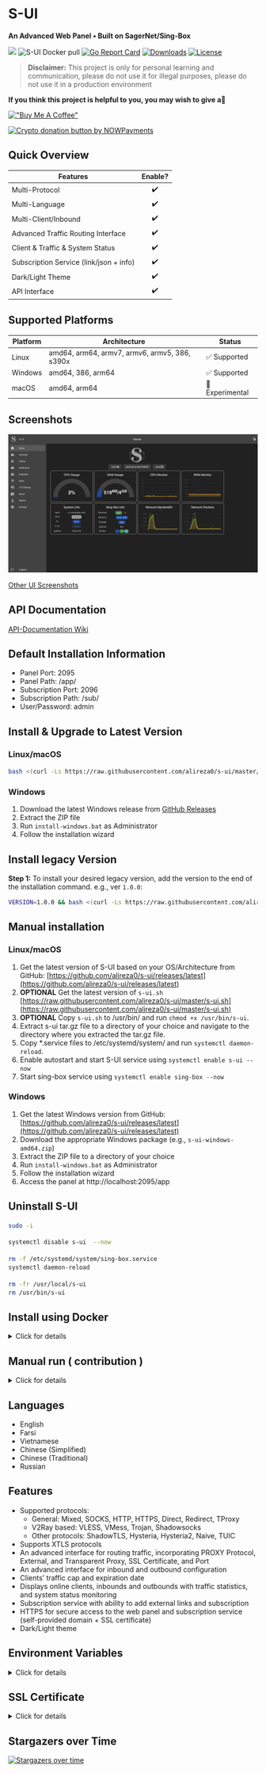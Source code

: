 # S-UI
**An Advanced Web Panel • Built on SagerNet/Sing-Box**

![](https://img.shields.io/github/v/release/alireza0/s-ui.svg)
![S-UI Docker pull](https://img.shields.io/docker/pulls/alireza7/s-ui.svg)
[![Go Report Card](https://goreportcard.com/badge/github.com/alireza0/s-ui)](https://goreportcard.com/report/github.com/alireza0/s-ui)
[![Downloads](https://img.shields.io/github/downloads/alireza0/s-ui/total.svg)](https://img.shields.io/github/downloads/alireza0/s-ui/total.svg)
[![License](https://img.shields.io/badge/license-GPL%20V3-blue.svg?longCache=true)](https://www.gnu.org/licenses/gpl-3.0.en.html)

> **Disclaimer:** This project is only for personal learning and communication, please do not use it for illegal purposes, please do not use it in a production environment

**If you think this project is helpful to you, you may wish to give a**:star2:

[!["Buy Me A Coffee"](https://www.buymeacoffee.com/assets/img/custom_images/orange_img.png)](https://www.buymeacoffee.com/alireza7)

<a href="https://nowpayments.io/donation/alireza7" target="_blank" rel="noreferrer noopener">
   <img src="https://nowpayments.io/images/embeds/donation-button-white.svg" alt="Crypto donation button by NOWPayments">
</a>

## Quick Overview
| Features                               |      Enable?       |
| -------------------------------------- | :----------------: |
| Multi-Protocol                         | :heavy_check_mark: |
| Multi-Language                         | :heavy_check_mark: |
| Multi-Client/Inbound                   | :heavy_check_mark: |
| Advanced Traffic Routing Interface     | :heavy_check_mark: |
| Client & Traffic & System Status       | :heavy_check_mark: |
| Subscription Service (link/json + info)| :heavy_check_mark: |
| Dark/Light Theme                       | :heavy_check_mark: |
| API Interface                          | :heavy_check_mark: |

## Supported Platforms
| Platform | Architecture | Status |
|----------|--------------|---------|
| Linux    | amd64, arm64, armv7, armv6, armv5, 386, s390x | ✅ Supported |
| Windows  | amd64, 386, arm64 | ✅ Supported |
| macOS    | amd64, arm64 | 🚧 Experimental |

## Screenshots

!["Main"](https://github.com/alireza0/s-ui-frontend/raw/main/media/main.png)

[Other UI Screenshots](https://github.com/alireza0/s-ui-frontend/blob/main/screenshots.md)

## API Documentation

[API-Documentation Wiki](https://github.com/alireza0/s-ui/wiki/API-Documentation)

## Default Installation Information
- Panel Port: 2095
- Panel Path: /app/
- Subscription Port: 2096
- Subscription Path: /sub/
- User/Password: admin

## Install & Upgrade to Latest Version

### Linux/macOS
```sh
bash <(curl -Ls https://raw.githubusercontent.com/alireza0/s-ui/master/install.sh)
```

### Windows
1. Download the latest Windows release from [GitHub Releases](https://github.com/alireza0/s-ui/releases/latest)
2. Extract the ZIP file
3. Run `install-windows.bat` as Administrator
4. Follow the installation wizard

## Install legacy Version

**Step 1:** To install your desired legacy version, add the version to the end of the installation command. e.g., ver `1.0.0`:

```sh
VERSION=1.0.0 && bash <(curl -Ls https://raw.githubusercontent.com/alireza0/s-ui/$VERSION/install.sh) $VERSION
```

## Manual installation

### Linux/macOS
1. Get the latest version of S-UI based on your OS/Architecture from GitHub: [https://github.com/alireza0/s-ui/releases/latest](https://github.com/alireza0/s-ui/releases/latest)
2. **OPTIONAL** Get the latest version of `s-ui.sh` [https://raw.githubusercontent.com/alireza0/s-ui/master/s-ui.sh](https://raw.githubusercontent.com/alireza0/s-ui/master/s-ui.sh)
3. **OPTIONAL** Copy `s-ui.sh` to /usr/bin/ and run `chmod +x /usr/bin/s-ui`.
4. Extract s-ui tar.gz file to a directory of your choice and navigate to the directory where you extracted the tar.gz file.
5. Copy *.service files to /etc/systemd/system/ and run `systemctl daemon-reload`.
6. Enable autostart and start S-UI service using `systemctl enable s-ui --now`
7. Start sing-box service using `systemctl enable sing-box --now`

### Windows
1. Get the latest Windows version from GitHub: [https://github.com/alireza0/s-ui/releases/latest](https://github.com/alireza0/s-ui/releases/latest)
2. Download the appropriate Windows package (e.g., `s-ui-windows-amd64.zip`)
3. Extract the ZIP file to a directory of your choice
4. Run `install-windows.bat` as Administrator
5. Follow the installation wizard
6. Access the panel at http://localhost:2095/app

## Uninstall S-UI

```sh
sudo -i

systemctl disable s-ui  --now

rm -f /etc/systemd/system/sing-box.service
systemctl daemon-reload

rm -fr /usr/local/s-ui
rm /usr/bin/s-ui
```

## Install using Docker

<details>
   <summary>Click for details</summary>

### Usage

**Step 1:** Install Docker

```shell
curl -fsSL https://get.docker.com | sh
```

**Step 2:** Install S-UI

> Docker compose method

```shell
mkdir s-ui && cd s-ui
wget -q https://raw.githubusercontent.com/alireza0/s-ui/master/docker-compose.yml
docker compose up -d
```

> Use docker

```shell
mkdir s-ui && cd s-ui
docker run -itd \
    -p 2095:2095 -p 2096:2096 -p 443:443 -p 80:80 \
    -v $PWD/db/:/app/db/ \
    -v $PWD/cert/:/root/cert/ \
    --name s-ui --restart=unless-stopped \
    alireza7/s-ui:latest
```

> Build your own image

```shell
git clone https://github.com/alireza0/s-ui
git submodule update --init --recursive
docker build -t s-ui .
```

</details>

## Manual run ( contribution )

<details>
   <summary>Click for details</summary>

### Build and run whole project
```shell
./runSUI.sh
```

### Clone the repository
```shell
# clone repository
git clone https://github.com/alireza0/s-ui
# clone submodules
git submodule update --init --recursive
```


### - Frontend

Visit [s-ui-frontend](https://github.com/alireza0/s-ui-frontend) for frontend code

### - Backend
> Please build frontend once before!

To build backend:
```shell
# remove old frontend compiled files
rm -fr web/html/*
# apply new frontend compiled files
cp -R frontend/dist/ web/html/
# build
go build -o sui main.go
```

To run backend (from root folder of repository):
```shell
./sui
```

</details>

## Languages

- English
- Farsi
- Vietnamese
- Chinese (Simplified)
- Chinese (Traditional)
- Russian

## Features

- Supported protocols:
  - General:  Mixed, SOCKS, HTTP, HTTPS, Direct, Redirect, TProxy
  - V2Ray based: VLESS, VMess, Trojan, Shadowsocks
  - Other protocols: ShadowTLS, Hysteria, Hysteria2, Naive, TUIC
- Supports XTLS protocols
- An advanced interface for routing traffic, incorporating PROXY Protocol, External, and Transparent Proxy, SSL Certificate, and Port
- An advanced interface for inbound and outbound configuration
- Clients’ traffic cap and expiration date
- Displays online clients, inbounds and outbounds with traffic statistics, and system status monitoring
- Subscription service with ability to add external links and subscription
- HTTPS for secure access to the web panel and subscription service (self-provided domain + SSL certificate)
- Dark/Light theme

## Environment Variables

<details>
  <summary>Click for details</summary>

### Usage

| Variable       |                      Type                      | Default       |
| -------------- | :--------------------------------------------: | :------------ |
| SUI_LOG_LEVEL  | `"debug"` \| `"info"` \| `"warn"` \| `"error"` | `"info"`      |
| SUI_DEBUG      |                   `boolean`                    | `false`       |
| SUI_BIN_FOLDER |                    `string`                    | `"bin"`       |
| SUI_DB_FOLDER  |                    `string`                    | `"db"`        |
| SINGBOX_API    |                    `string`                    | -             |

</details>

## SSL Certificate

<details>
  <summary>Click for details</summary>

### Certbot

```bash
snap install core; snap refresh core
snap install --classic certbot
ln -s /snap/bin/certbot /usr/bin/certbot

certbot certonly --standalone --register-unsafely-without-email --non-interactive --agree-tos -d <Your Domain Name>
```

</details>

## Stargazers over Time
[![Stargazers over time](https://starchart.cc/alireza0/s-ui.svg)](https://starchart.cc/alireza0/s-ui)
